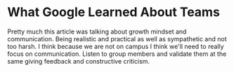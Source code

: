 # What Google Learned About Teams

Pretty much this article was talking about growth mindset and communication. Being realistic and practical as well as sympathetic and not too harsh. I think because we are not on campus I think we'll need to really focus on communication. Listen to group members and validate them at the same giving feedback and constructive criticism. 
